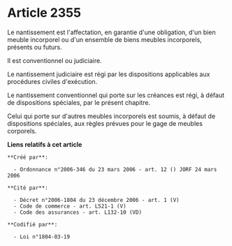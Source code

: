 # Article 2355

Le nantissement est l'affectation, en garantie d'une obligation, d'un bien meuble incorporel ou d'un ensemble de biens
meubles incorporels, présents ou futurs.

Il est conventionnel ou judiciaire.

Le nantissement judiciaire est régi par les dispositions applicables aux procédures civiles d'exécution.

Le nantissement conventionnel qui porte sur les créances est régi, à défaut de dispositions spéciales, par le présent
chapitre.

Celui qui porte sur d'autres meubles incorporels est soumis, à défaut de dispositions spéciales, aux règles prévues pour le
gage de meubles corporels.

**Liens relatifs à cet article**

	**Créé par**:

	  - Ordonnance n°2006-346 du 23 mars 2006 - art. 12 () JORF 24 mars 2006

	**Cité par**:

	  - Décret n°2006-1804 du 23 décembre 2006 - art. 1 (V)
	  - Code de commerce - art. L521-1 (V)
	  - Code des assurances - art. L132-10 (VD)

	**Codifié par**:

	  - Loi n°1804-03-19
